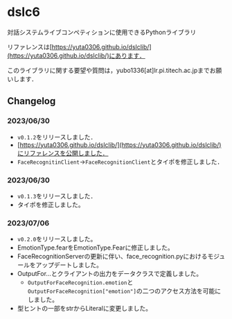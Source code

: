 # dslc6
対話システムライブコンペティションに使用できるPythonライブラリ

リファレンスは[https://yuta0306.github.io/dslclib/](https://yuta0306.github.io/dslclib/)にあります．

このライブラリに関する要望や質問は，yubo1336[at]lr.pi.titech.ac.jpまでお願いします．

## Changelog

### 2023/06/30

- `v0.1.2`をリリースしました．
- [https://yuta0306.github.io/dslclib/](https://yuta0306.github.io/dslclib/)にリファレンスを公開しました．
- `FaceRecognitinClient`→`FaceRecognitionClient`とタイポを修正しました．

### 2023/06/30

- `v0.1.3`をリリースしました．
- タイポを修正しました。

### 2023/07/06

- `v0.2.0`をリリースしました。
- EmotionType.fearをEmotionType.Fearに修正しました。
- FaceRecognitionServerの更新に伴い、face_recognition.pyにおけるモジュールをアップデートしました。
- OutputFor...とクライアントの出力をデータクラスで定義しました。
    - `OutputForFaceRecognition.emotion`と`OutputForFaceRecognition["emotion"]`の二つのアクセス方法を可能にしました。
- 型ヒントの一部をstrからLiteralに変更しました。
